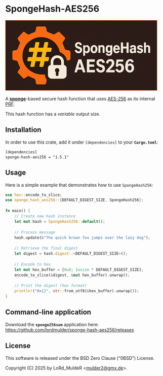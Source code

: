 # SpongeHash-AES256

![SpongeHash-AES256](https://raw.githubusercontent.com/lordmulder/sponge-hash-aes256/master/.assets/images/sponge-hash-aes256.png)

A [**sponge**](https://en.wikipedia.org/wiki/Sponge_function)-based secure hash function that uses [AES-256](https://docs.rs/aes/latest/aes/index.html) as its internal [PRF](https://en.wikipedia.org/wiki/Pseudorandom_permutation).

This hash function has a *variable* output size.

## Installation

In order to use this crate, add it under `[dependencies]` to your **`Cargo.toml`**:

```
[dependencies]
sponge-hash-aes256 = "1.5.1"
```

## Usage

Here is a simple example that demonstrates how to use `SpongeHash256`:

```rust
use hex::encode_to_slice;
use sponge_hash_aes256::{DEFAULT_DIGEST_SIZE, SpongeHash256};

fn main() {
    // Create new hash instance
    let mut hash = SpongeHash256::default();

    // Process message
    hash.update(b"The quick brown fox jumps over the lazy dog");

    // Retrieve the final digest
    let digest = hash.digest::<DEFAULT_DIGEST_SIZE>();

    // Encode to hex
    let mut hex_buffer = [0u8; 2usize * DEFAULT_DIGEST_SIZE];
    encode_to_slice(&digest, &mut hex_buffer).unwrap();

    // Print the digest (hex format)
    println!("0x{}", str::from_utf8(&hex_buffer).unwrap());
}
```

## Command-line application

Download the **`sponge256sum`** application here:  
<https://github.com/lordmulder/sponge-hash-aes256/releases>

## License

This software is released under the BSD Zero Clause (“0BSD”) License.

Copyright (C) 2025 by LoRd_MuldeR &lt;mulder2@gmx.de&gt;.
